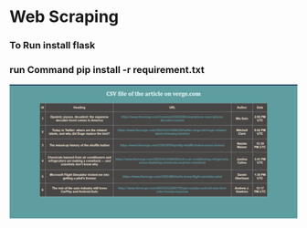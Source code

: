 # Web Scraping 

### To Run install flask
### run Command pip install -r requirement.txt

<img src="https://github.com/ShreySinha02/webScrap/blob/master/screenshots/pictures.png">

